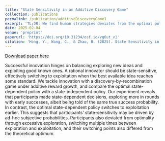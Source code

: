 ```yaml
---
title: "State Sensitivity in an Additive Discovery Game"
collection: publications
permalink: /publication/additiveDiscoveryGame1
excerpt: 'TL;DR: We find human strategies deviates from the optimal policies for the additive discovery game, e.g., explore excessively.'
date: 2025-02-04
venue: 'preprint'
paperurl: 'https://doi.org/10.31234/osf.io/vg6ut_v1'
citation: 'Hong, Y., Wang, C., & Zhao, B. (2025). State Sensitivity in an Additive Discovery Game. https://doi.org/10.31234/osf.io/vg6ut_v1'
---
```


[Download paper here](http://yfflood.github.io/files/additive-discovery-game-2025.pdf)

Successful innovation hinges on balancing exploring new ideas and exploiting good known ones. A rational innovator should be state-sensitive, effectively switching to exploitation when the best available idea reaches some standard. We tackle innovation with a discovery-by-recombination game under additive reward growth, and compare the optimal state-dependent policy with a state-independent policy. Our experiment reveals that participants made state-dependent decisions, exploring more in rounds with early successes, albeit being told of the same true success probability. In contrast, the optimal state-dependent policy switches to exploitation earlier. This suggests that participants' state-sensitivity may be driven by ad-hoc subjective probabilities. Participants also deviated from optimality through excessive exploration, switching multiple times between exploration and exploitation, and their switching points also differed from the theoretical optimum.

